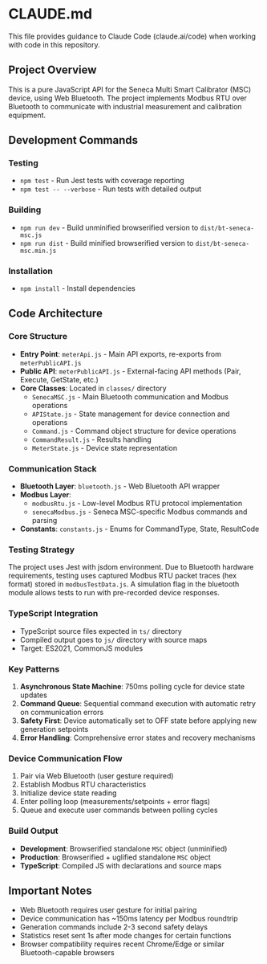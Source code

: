 # CLAUDE.md

This file provides guidance to Claude Code (claude.ai/code) when working with code in this repository.

## Project Overview

This is a pure JavaScript API for the Seneca Multi Smart Calibrator (MSC) device, using Web Bluetooth. The project implements Modbus RTU over Bluetooth to communicate with industrial measurement and calibration equipment.

## Development Commands

### Testing
- `npm test` - Run Jest tests with coverage reporting
- `npm test -- --verbose` - Run tests with detailed output

### Building
- `npm run dev` - Build unminified browserified version to `dist/bt-seneca-msc.js`
- `npm run dist` - Build minified browserified version to `dist/bt-seneca-msc.min.js`

### Installation
- `npm install` - Install dependencies

## Code Architecture

### Core Structure
- **Entry Point**: `meterApi.js` - Main API exports, re-exports from `meterPublicAPI.js`
- **Public API**: `meterPublicAPI.js` - External-facing API methods (Pair, Execute, GetState, etc.)
- **Core Classes**: Located in `classes/` directory
  - `SenecaMSC.js` - Main Bluetooth communication and Modbus operations
  - `APIState.js` - State management for device connection and operations
  - `Command.js` - Command object structure for device operations
  - `CommandResult.js` - Results handling
  - `MeterState.js` - Device state representation

### Communication Stack
- **Bluetooth Layer**: `bluetooth.js` - Web Bluetooth API wrapper
- **Modbus Layer**: 
  - `modbusRtu.js` - Low-level Modbus RTU protocol implementation
  - `senecaModbus.js` - Seneca MSC-specific Modbus commands and parsing
- **Constants**: `constants.js` - Enums for CommandType, State, ResultCode

### Testing Strategy
The project uses Jest with jsdom environment. Due to Bluetooth hardware requirements, testing uses captured Modbus RTU packet traces (hex format) stored in `modbusTestData.js`. A simulation flag in the bluetooth module allows tests to run with pre-recorded device responses.

### TypeScript Integration
- TypeScript source files expected in `ts/` directory
- Compiled output goes to `js/` directory with source maps
- Target: ES2021, CommonJS modules

### Key Patterns
1. **Asynchronous State Machine**: 750ms polling cycle for device state updates
2. **Command Queue**: Sequential command execution with automatic retry on communication errors
3. **Safety First**: Device automatically set to OFF state before applying new generation setpoints
4. **Error Handling**: Comprehensive error states and recovery mechanisms

### Device Communication Flow
1. Pair via Web Bluetooth (user gesture required)
2. Establish Modbus RTU characteristics
3. Initialize device state reading
4. Enter polling loop (measurements/setpoints + error flags)
5. Queue and execute user commands between polling cycles

### Build Output
- **Development**: Browserified standalone `MSC` object (unminified)
- **Production**: Browserified + uglified standalone `MSC` object
- **TypeScript**: Compiled JS with declarations and source maps

## Important Notes
- Web Bluetooth requires user gesture for initial pairing
- Device communication has ~150ms latency per Modbus roundtrip
- Generation commands include 2-3 second safety delays
- Statistics reset sent 1s after mode changes for certain functions
- Browser compatibility requires recent Chrome/Edge or similar Bluetooth-capable browsers